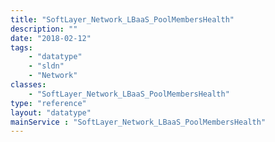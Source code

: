 ```yaml
---
title: "SoftLayer_Network_LBaaS_PoolMembersHealth"
description: ""
date: "2018-02-12"
tags:
    - "datatype"
    - "sldn"
    - "Network"
classes:
    - "SoftLayer_Network_LBaaS_PoolMembersHealth"
type: "reference"
layout: "datatype"
mainService : "SoftLayer_Network_LBaaS_PoolMembersHealth"
---
```

